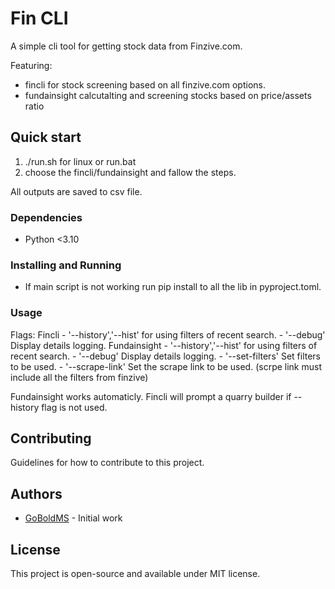 # Fin CLI
A simple cli tool for getting stock data from Finzive.com.

Featuring:
  - fincli for stock screening based on all finzive.com options.
  - fundainsight calcutalting and screening stocks based on price/assets ratio

## Quick start

1. ./run.sh for linux or run.bat
2. choose the fincli/fundainsight and fallow the steps.

All outputs are saved to csv file.

### Dependencies

* Python <3.10


### Installing and Running

* If main script is not working run pip install to all the lib in pyproject.toml. 

### Usage

Flags:
  Fincli
    -  '--history','--hist' for using filters of recent search.
    -  '--debug' Display details logging.
  Fundainsight
    -  '--history','--hist' for using filters of recent search.
    -  '--debug' Display details logging.
    -  '--set-filters' Set filters to be used.
    -  '--scrape-link' Set the scrape link to be used. (scrpe link must include all the filters from finzive)

Fundainsight works automaticly.
Fincli will prompt a quarry builder if --history flag is not used.
  
## Contributing

Guidelines for how to contribute to this project.

## Authors

* [GoBoldMS](https://github.com/GoBoldMS) - Initial work

## License

This project is open-source and available under MIT license.
